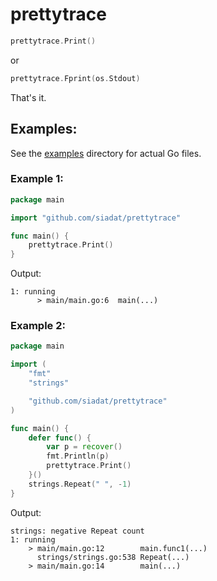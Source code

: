 # prettytrace

```go
prettytrace.Print()
```

or

```go
prettytrace.Fprint(os.Stdout)
```

That's it.

## Examples:

See the [examples](/examples/) directory for actual Go files.

### Example 1:

```go
package main

import "github.com/siadat/prettytrace"

func main() {
	prettytrace.Print()
}
```

Output:

```
1: running
      > main/main.go:6  main(...)
```

### Example 2:

```go
package main

import (
	"fmt"
	"strings"

	"github.com/siadat/prettytrace"
)

func main() {
	defer func() {
		var p = recover()
		fmt.Println(p)
		prettytrace.Print()
	}()
	strings.Repeat(" ", -1)
}
```

Output:

```
strings: negative Repeat count
1: running
    > main/main.go:12        main.func1(...)
      strings/strings.go:538 Repeat(...)
    > main/main.go:14        main(...)
```
